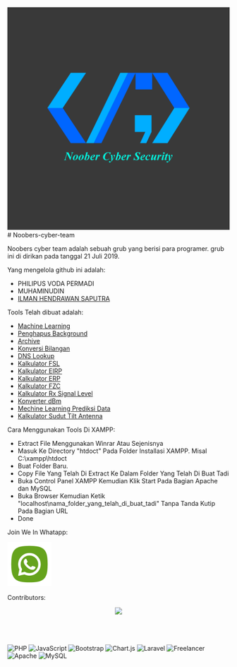 <center><img src="https://github.com/mikdevind/Noobers-cyber-team/blob/main/logo%20NCS.png?raw=true" title="logo NCS"/></center>
# Noobers-cyber-team

Noobers cyber team adalah sebuah grub yang berisi para programer. grub ini di dirikan pada tanggal 21 Juli 2019. 

Yang mengelola github ini adalah:

- PHILIPUS VODA PERMADI
- MUHAMINUDIN
- [ILMAN HENDRAWAN SAPUTRA](https://mikdevind.my.id/portofolio)

Tools Telah dibuat adalah:

- [Machine Learning](https://github.com/mikdevind/Noobers-cyber-team/tree/main/Machine%20Learning)
- [Penghapus Background](https://github.com/mikdevind/Noobers-cyber-team/tree/main/penghapus%20background)
- [Archive](https://github.com/mikdevind/Noobers-cyber-team/tree/main/zip)
- [Konversi Bilangan](https://github.com/mikdevind/Noobers-cyber-team/tree/main/konversi%20bilangan)
- [DNS Lookup](https://github.com/mikdevind/Noobers-cyber-team/tree/main/DNS%20Lookup)
- [Kalkulator FSL](https://github.com/mikdevind/Noobers-cyber-team/tree/main/Free-Space-Loss)
- [Kalkulator EIRP](https://github.com/mikdevind/Noobers-cyber-team/tree/main/Kalkulator-EIRP)
- [Kalkulator ERP](https://github.com/mikdevind/Noobers-cyber-team/tree/main/Kalkulator-ERP)
- [Kalkulator FZC](https://github.com/mikdevind/Noobers-cyber-team/tree/main/Kalkulator-Fresnel-Zone-Clearance)
- [Kalkulator Rx Signal Level](https://github.com/mikdevind/Noobers-cyber-team/tree/main/Kalkulator-Rx-Signal-Level)
- [Konverter dBm](https://github.com/mikdevind/Noobers-cyber-team/tree/main/Konverter-dBm)
- [Mechine Learning Prediksi Data](https://github.com/mikdevind/Noobers-cyber-team/tree/main/Mechine-Learning-Prediksi-Data)
- [Kalkulator Sudut Tilt Antenna](https://github.com/mikdevind/Noobers-cyber-team/tree/main/Sudut-Tilt-Antenna)

Cara Menggunakan Tools Di XAMPP:
- Extract File Menggunakan Winrar Atau Sejenisnya
- Masuk Ke Directory "htdoct" Pada Folder Installasi XAMPP. Misal C:\xampp\htdoct
- Buat Folder Baru.
- Copy File Yang Telah Di Extract Ke Dalam Folder Yang Telah Di Buat Tadi
- Buka Control Panel XAMPP Kemudian Klik Start Pada Bagian Apache dan MySQL
- Buka Browser Kemudian Ketik "localhost\nama_folder_yang_telah_di_buat_tadi" Tanpa Tanda Kutip Pada Bagian URL
- Done

Join We In Whatapp:
<br>

[<img src="https://github.com/mikdevind/Noobers-cyber-team/blob/main/8de8f0f1d1.png" width="100px">](https://chat.whatsapp.com/ETaAFqoBqZiCtpiD5GvGGs)
<br>

Contributors:
<br>
<center><a href="https://github.com/mikdevind/Noobers-cyber-team/graphs/contributors">
  <img src="https://contrib.rocks/image?repo=mikdevind/Noobers-cyber-team" />
</a></center>

<br>
<br>
<br>

![PHP](https://img.shields.io/badge/php-%23777BB4.svg?style=for-the-badge&logo=php&logoColor=white)
![JavaScript](https://img.shields.io/badge/javascript-%23323330.svg?style=for-the-badge&logo=javascript&logoColor=%23F7DF1E)
![Bootstrap](https://img.shields.io/badge/bootstrap-%23563D7C.svg?style=for-the-badge&logo=bootstrap&logoColor=white)
![Chart.js](https://img.shields.io/badge/chart.js-F5788D.svg?style=for-the-badge&logo=chart.js&logoColor=white)
![Laravel](https://img.shields.io/badge/laravel-%23FF2D20.svg?style=for-the-badge&logo=laravel&logoColor=white)
![Freelancer](https://img.shields.io/badge/Freelancer-29B2FE?style=for-the-badge&logo=Freelancer&logoColor=white) 
![Apache](https://img.shields.io/badge/apache-%23D42029.svg?style=for-the-badge&logo=apache&logoColor=white)
![MySQL](https://img.shields.io/badge/mysql-%2300f.svg?style=for-the-badge&logo=mysql&logoColor=white)
